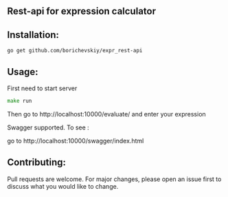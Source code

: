 ## Rest-api for expression calculator

## Installation:
```go get github.com/borichevskiy/expr_rest-api```
## Usage:
First need to start server
```go
make run
```
Then go to http://localhost:10000/evaluate/ and enter your expression

Swagger supported. To see : 

go to http://localhost:10000/swagger/index.html

## Contributing:

Pull requests are welcome. For major changes, please open an issue first to discuss what you would like to change.
